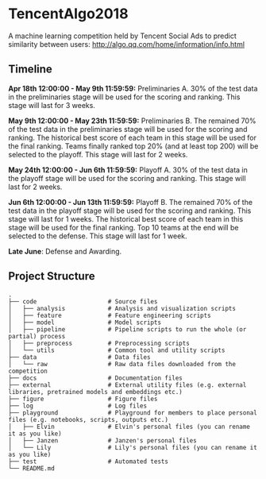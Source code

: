 # TencentAlgo2018
A machine learning competition held by Tencent Social Ads to predict similarity between users: http://algo.qq.com/home/information/info.html

## Timeline
**Apr 18th 12:00:00 - May 9th 11:59:59:** Preliminaries A. 30% of the test data in the preliminaries stage will be used for the scoring and ranking. This stage will last for 3 weeks.

**May 9th 12:00:00 - May 23th 11:59:59:** Preliminaries B. The remained 70% of the test data in the preliminaries stage will be used for the scoring and ranking. The historical best score of each team in this stage will be used for the final ranking. Teams finally ranked top 20% (and at least top 200) will be selected to the playoff. This stage will last for 2 weeks.

**May 24th 12:00:00 - Jun 6th 11:59:59:** Playoff A. 30% of the test data in the playoff stage will be used for the scoring and ranking. This stage will last for 2 weeks.

**Jun 6th 12:00:00 - Jun 13th 11:59:59:** Playoff B. The remained 70% of the test data in the playoff stage will be used for the scoring and ranking. This stage will last for 1 weeks. The historical best score of each team in this stage will be used for the final ranking. Top 10 teams at the end will be selected to the defense. This stage will last for 1 week.

**Late June**: Defense and Awarding.

## Project Structure

    .
    ├── code                    # Source files
    │   ├── analysis            # Analysis and visualization scripts
    │   ├── feature             # Feature engineering scripts
    │   ├── model               # Model scripts
    │   ├── pipeline            # Pipeline scripts to run the whole (or partial) process
    │   ├── preprocess          # Preprocessing scripts
    │   └── utils               # Common tool and utility scripts
    ├── data                    # Data files
    │   └── raw                 # Raw data files downloaded from the competition
    ├── docs                    # Documentation files
    ├── external                # External utility files (e.g. external libraries, pretrained models and embeddings etc.)
    ├── figure                  # Figure files
    ├── log                     # Log files
    ├── playground              # Playground for members to place personal files (e.g. notebooks, scripts, outputs etc.)
    │   ├── Elvin               # Elvin's personal files (you can rename it as you like)
    │   ├── Janzen              # Janzen's personal files
    │   └── Lily                # Lily's personal files (you can rename it as you like)
    ├── test                    # Automated tests
    └── README.md
